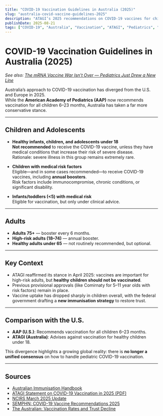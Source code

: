 ```yaml
---
title: "COVID-19 Vaccination Guidelines in Australia (2025)"
slug: "australia-covid-vaccine-guidelines-2025"
description: "ATAGI’s 2025 recommendations on COVID-19 vaccines for children and adults in Australia, and how they diverge from U.S. pediatric guidance."
publishDate: 2025-08-21
tags: ["COVID-19", "Australia", "Vaccination", "ATAGI", "Pediatrics", "Public Health"]
---
```


# COVID-19 Vaccination Guidelines in Australia (2025)

*See also: [The mRNA Vaccine War Isn’t Over — Pediatrics Just Drew a New Line](/posts/mRNA-vaccine-war-pediatrics-2025)*

Australia’s approach to COVID-19 vaccination has diverged from the U.S. and Europe in 2025.  
While the **American Academy of Pediatrics (AAP)** now recommends vaccination for all children 6–23 months, Australia has taken a far more conservative stance.

---

## Children and Adolescents

- **Healthy infants, children, and adolescents under 18**  
  **Not recommended** to receive the COVID-19 vaccine, unless they have medical conditions that increase their risk of severe disease.  
  Rationale: severe illness in this group remains extremely rare.

- **Children with medical risk factors**  
  Eligible—and in some cases recommended—to receive COVID-19 vaccines, including **annual boosters**.  
  Risk factors include immunocompromise, chronic conditions, or significant disability.

- **Infants/toddlers (<5) with medical risk**  
  Eligible for vaccination, but only under clinical advice.

---

## Adults

- **Adults 75+** — booster every 6 months.  
- **High-risk adults (18–74)** — annual booster.  
- **Healthy adults under 65** — not routinely recommended, but optional.

---

## Key Context

- ATAGI reaffirmed its stance in April 2025: vaccines are important for high-risk adults, but **healthy children should not be vaccinated**.  
- Previous provisional approvals (like Comirnaty for 5–11 year olds with risk factors) remain in place.  
- Vaccine uptake has dropped sharply in children overall, with the federal government drafting a **new immunisation strategy** to restore trust.  

---

## Comparison with the U.S.

- **AAP (U.S.)**: Recommends vaccination for all children 6–23 months.  
- **ATAGI (Australia)**: Advises against vaccination for healthy children under 18.  

This divergence highlights a growing global reality: there is **no longer a unified consensus** on how to handle pediatric COVID-19 vaccination.

---

## Sources

- [Australian Immunisation Handbook](https://immunisationhandbook.health.gov.au/contents/vaccine-preventable-diseases/covid-19)  
- [ATAGI Statement on COVID-19 Vaccination in 2025 (PDF)](https://www.health.gov.au/sites/default/files/2025-04/atagi-statement-on-the-administration-of-covid-19-vaccines-in-2025.pdf)  
- [NCIRS March 2025 Update](https://ncirs.org.au/sites/default/files/2025-04/COVID-19_March%202025_0.pdf)  
- [SEMPHN: COVID-19 Vaccine Recommendations 2025](https://www.semphn.org.au/important-updates-to-the-covid-19-vaccine%20recommendations-for-2025)  
- [The Australian: Vaccination Rates and Trust Decline](https://www.theaustralian.com.au/inquirer/australian-vaccination-rates-and-trust-slide-after-covid/news-story/5654f426d3198e1573749eed72b5ce7b)
